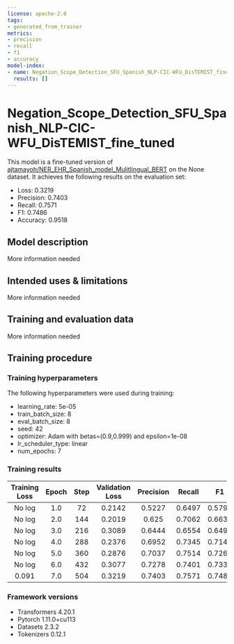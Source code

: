 ```yaml
---
license: apache-2.0
tags:
- generated_from_trainer
metrics:
- precision
- recall
- f1
- accuracy
model-index:
- name: Negation_Scope_Detection_SFU_Spanish_NLP-CIC-WFU_DisTEMIST_fine_tuned
  results: []
---
```


<!-- This model card has been generated automatically according to the information the Trainer had access to. You
should probably proofread and complete it, then remove this comment. -->

# Negation_Scope_Detection_SFU_Spanish_NLP-CIC-WFU_DisTEMIST_fine_tuned

This model is a fine-tuned version of [ajtamayoh/NER_EHR_Spanish_model_Mulitlingual_BERT](https://huggingface.co/ajtamayoh/NER_EHR_Spanish_model_Mulitlingual_BERT) on the None dataset.
It achieves the following results on the evaluation set:
- Loss: 0.3219
- Precision: 0.7403
- Recall: 0.7571
- F1: 0.7486
- Accuracy: 0.9518

## Model description

More information needed

## Intended uses & limitations

More information needed

## Training and evaluation data

More information needed

## Training procedure

### Training hyperparameters

The following hyperparameters were used during training:
- learning_rate: 5e-05
- train_batch_size: 8
- eval_batch_size: 8
- seed: 42
- optimizer: Adam with betas=(0.9,0.999) and epsilon=1e-08
- lr_scheduler_type: linear
- num_epochs: 7

### Training results

| Training Loss | Epoch | Step | Validation Loss | Precision | Recall | F1     | Accuracy |
|:-------------:|:-----:|:----:|:---------------:|:---------:|:------:|:------:|:--------:|
| No log        | 1.0   | 72   | 0.2142          | 0.5227    | 0.6497 | 0.5793 | 0.9267   |
| No log        | 2.0   | 144  | 0.2019          | 0.625     | 0.7062 | 0.6631 | 0.9420   |
| No log        | 3.0   | 216  | 0.3089          | 0.6444    | 0.6554 | 0.6499 | 0.9432   |
| No log        | 4.0   | 288  | 0.2376          | 0.6952    | 0.7345 | 0.7143 | 0.9478   |
| No log        | 5.0   | 360  | 0.2876          | 0.7037    | 0.7514 | 0.7268 | 0.9538   |
| No log        | 6.0   | 432  | 0.3077          | 0.7278    | 0.7401 | 0.7339 | 0.9534   |
| 0.091         | 7.0   | 504  | 0.3219          | 0.7403    | 0.7571 | 0.7486 | 0.9518   |


### Framework versions

- Transformers 4.20.1
- Pytorch 1.11.0+cu113
- Datasets 2.3.2
- Tokenizers 0.12.1
